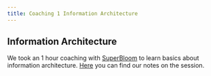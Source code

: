 ```yaml
---
title: Coaching 1 Information Architecture
---
```

## **Information Architecture**

We took an 1 hour coaching with [SuperBloom](https://simplysecure.org) to learn basics about information architecture. [Here](https://hedgedoc.c3d2.de/s/coaching#) you can find our notes on the session.